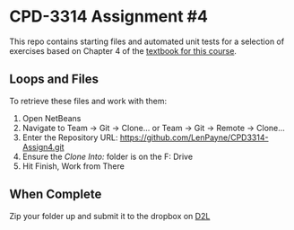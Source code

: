 # CPD-3314 Assignment #4

This repo contains starting files and automated unit tests for a selection of exercises based on Chapter 4 of the [textbook for this course](http://www.pearsonhighered.com/educator/product/Starting-Out-with-Java-Early-Objects/0132855836.page#resources).

## Loops and Files

To retrieve these files and work with them:

1. Open NetBeans
2. Navigate to Team -> Git -> Clone... or Team -> Git -> Remote -> Clone...
3. Enter the Repository URL: https://github.com/LenPayne/CPD3314-Assign4.git
4. Ensure the *Clone Into:* folder is on the F: Drive
5. Hit Finish, Work from There

## When Complete

Zip your folder up and submit it to the dropbox on [D2L](https://d2l.lambtoncollege.ca)